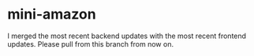 # mini-amazon

I merged the most recent backend updates with the most recent frontend updates. Please pull from this branch from now on.